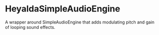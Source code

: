 # HeyaldaSimpleAudioEngine
A wrapper around SimpleAudioEngine that adds modulating pitch and gain of looping sound effects.
